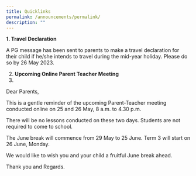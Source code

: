 ```yaml
---
title: Quicklinks
permalink: /announcements/permalink/
description: ""
---
```

**1. Travel Declaration**

A PG message has been sent to parents to make a travel declaration for their child if he/she intends to travel during the mid-year holiday. Please do so by 26 May 2023.

2. **Upcoming Online Parent Teacher Meeting**
3. 
Dear Parents,

This is a gentle reminder of the upcoming Parent-Teacher meeting conducted online on 25 and 26 May, 8 a.m. to 4.30 p.m.

There will be no lessons conducted on these two days. Students are not required to come to school.

The June break will commence from 29 May to 25 June. Term 3 will start on 26 June, Monday.

We would like to wish you and your child a fruitful June break ahead.

Thank you and Regards.